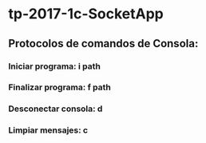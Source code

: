 # tp-2017-1c-SocketApp
## Protocolos de comandos de Consola: 
### Iniciar programa: i path 
### Finalizar programa: f path 
### Desconectar consola: d 
### Limpiar mensajes: c 
